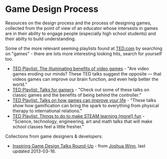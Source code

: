 # Game Design Process

Resources on the design process and the process of designing games, collected from the point of view of an educator whose intersests in games are in their ability to engage people (especially high school students) and their abilty to build understanding.

Some of the more relevant seeming playlists found at [TED.com](https://ted.com) by searching on "games" - there are lots more interesting looking hits, search for yourself too.

* [TED Playlist: The illuminating benefits of video games](https://www.ted.com/playlists/661/the_illuminating_benefits_of_videos_games) - "Are video games eroding our minds? These TED talks suggest the opposite — that videos games can improve our brain function, and even help better the world."
* [TED Playlist: Talks for gamers](https://www.ted.com/playlists/535/talks_for_gamers) - "Check out some of these talks on classic games and the benefits of being behind the controller."
* [TED Playlist: Talks on how games can improve your life](https://www.ted.com/playlists/274/talks_on_how_games_can_improve) - "These talks show how gamification can bring the spark to everything from physical therapy to international relations."
* [TED Playlist: Things to do to make STEAM learning (more!) fun](https://www.ted.com/playlists/509/things_to_do_to_make_steam_lea) - "Science, technology, engineering, art and math talks that will make school classes feel a little fresher."

Collections from game designers & developers:

* [Inspiring Game Design Talks Round-Up](https://joshuawinn.com/inspiring-free-game-designer-talks-roundup/) - from [Joshua Winn](https://joshuawinn.com), last updated 2013-03-16.
